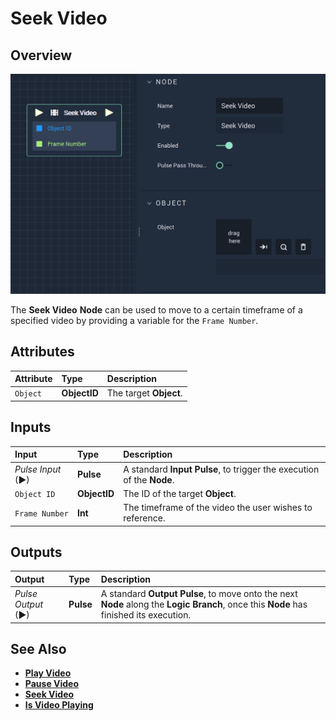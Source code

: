 # Seek Video

## Overview

![The Seek Video Node.](../../../.gitbook/assets/seekvideo.png)

The **Seek Video** **Node** can be used to move to a certain timeframe of a specified video by providing a variable for the `Frame Number`.

## Attributes

| Attribute | Type | Description |
| :--- | :--- | :--- |
| `Object` | **ObjectID** | The target **Object**. |

## Inputs

| Input | Type | Description |
| :--- | :--- | :--- |
| _Pulse Input_ \(►\) | **Pulse** | A standard **Input Pulse**, to trigger the execution of the **Node**. |
| `Object ID` | **ObjectID** | The ID of the target **Object**. |
| `Frame Number` | **Int** | The timeframe of the video the user wishes to reference. |

## Outputs

| Output | Type | Description |
| :--- | :--- | :--- |
| _Pulse Output_ \(►\) | **Pulse** | A standard **Output Pulse**, to move onto the next **Node** along the **Logic Branch**, once this **Node** has finished its execution. |

## See Also

* [**Play Video**](playvideo.md)
* [**Pause Video**](pausevideo.md)
* [**Seek Video**](seekvideo.md)
* [**Is Video Playing**](isvideoplaying.md)

